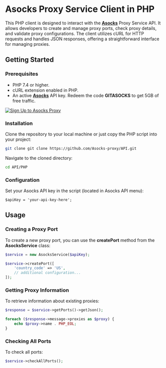 # Asocks Proxy Service Client in PHP

This PHP client is designed to interact with the [**Asocks**](https://asocks.com/c/2SII) Proxy Service API. It allows developers to create and manage proxy ports, check proxy details, and validate proxy configurations. The client utilizes cURL for HTTP requests and handles JSON responses, offering a straightforward interface for managing proxies.

## Getting Started

### Prerequisites

- PHP 7.4 or higher.
- cURL extension enabled in PHP.
- An active [**Asocks**](https://asocks.com/c/2SII) API key. Redeem the code **GITASOCKS** to get 5GB of free traffic. 

[![Sign Up to Asocks Proxy](https://imageup.ru/img80/4680191/asocks_gh.jpg)](https://asocks.com/c/2SII)

### Installation

Clone the repository to your local machine or just copy the PHP script into your project:

```bash
git clone git clone https://github.com/Asocks-proxy/API.git
```

Navigate to the cloned directory:

```bash
cd API/PHP
```

### Configuration

Set your Asocks API key in the script (located in Asocks API menu):

```
$apiKey = 'your-api-key-here';
```

## Usage

### Creating a Proxy Port

To create a new proxy port, you can use the **createPort** method from the **AsocksService** class:

```php
$service = new AsocksService($apiKey);

$service->createPort([
    'country_code' => 'US',
    // additional configuration...
]);
```

### Getting Proxy Information

To retrieve information about existing proxies:

```php
$response = $service->getPorts()->getJson();

foreach ($response->message->proxies as $proxy) {
    echo $proxy->name . PHP_EOL;
}
```

### Checking All Ports

To check all ports:

```php
$service->checkAllPorts();
```
